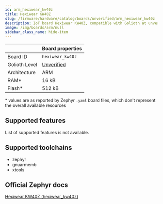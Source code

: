 ```yaml
---
id: arm_hexiwear_kw40z
title: Hexiwear KW40Z
slug: /firmware/hardware/catalog/boards/unverified/arm_hexiwear_kw40z
description: IoT board Hexiwear KW40Z, compatible with Golioth at unverified level.
image: /img/boards/arm/null
sidebar_class_name: hide-item
---
```


[//]: # (This is an auto-generated file, do not edit! Changes to it will be lost upon re-generation)



|                | Board properties     |
| -------------  | -------------------- |
| Board ID       | `hexiwear_kw40z` |
| Golioth Level  | [Unverified](/firmware/hardware#unverified-boards) |
| Architecture   | ARM |
| RAM*           | 16 kB |
| Flash*         | 512 kB |

\* values are as reported by Zephyr `.yaml` board files, which don't represent the overall available resources



## Supported features

List of supported features is not available.

## Supported toolchains

* zephyr
* gnuarmemb
* xtools

## Official Zephyr docs

[Hexiwear KW40Z (hexiwear_kw40z)](https://docs.zephyrproject.org/3.6.0/boards/arm/hexiwear_kw40z/doc/index.html)
